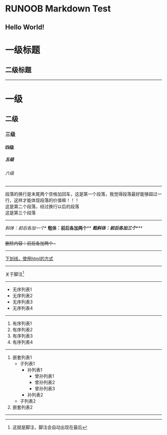 # RUNOOB Markdown Test
## Hello World!
一级标题
=============
二级标题
-------------
***
# 一级
## 二级
### 三级
#### 四级
##### 五级
###### 六级
***
段落的换行是末尾两个空格加回车，这是第一个段落，我觉得段落最好能够超过一行，这样才能体现段落的价值嘛！！！  
这是第二个段落，经过换行以后的段落  
这是第三个段落
***
*斜体：前后各加一个**
**粗体：前后各加两个****
***粗斜体：前后各加三个******
***
~~删除内容：前后各加两个~~~
***
<u>下划线，使用html的方式</u>
***
关于脚注[^什么是脚注]
[^什么是脚注]:这就是脚注，脚注会自动出现在最后
***
* 无序列表1
* 无序列表2
* 无序列表3
* 无序列表4
***
1. 有序列表1
2. 有序列表2
3. 有序列表3
4. 有序列表4
***
1. 嵌套列表1
    - 子列表1
        - 孙列表1
            - 曾孙列表1
            - 曾孙列表2
            - 曾孙列表3
        - 孙列表2
    - 子列表2
2. 嵌套列表2
***


